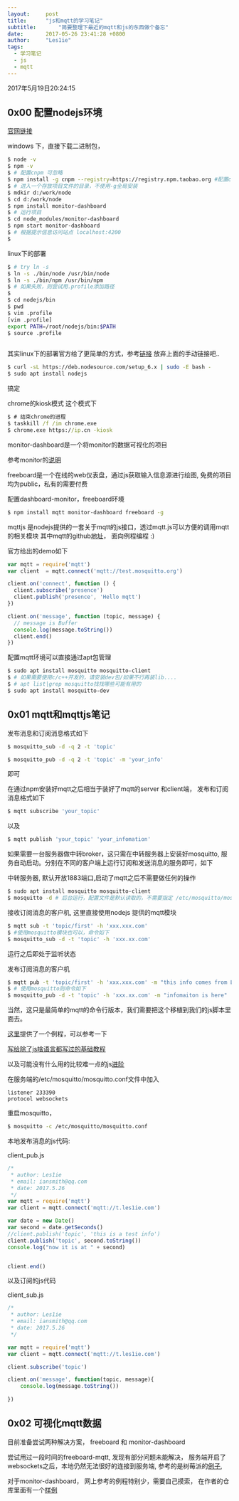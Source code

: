 ```yaml
---
layout:		post
title:		"js和mqtt的学习笔记"
subtitle:		"简要整理下最近的mqtt和js的东西做个备忘"
date:		2017-05-26 23:41:28 +0800
author:		"Les1ie"
tags: 
  - 学习笔记
  - js
  - mqtt
---
```



2017年5月19日20:24:15

## 0x00 配置nodejs环境

[官网链接](https://nodejs.org/en/download/)

windows 下，直接下载二进制包，
```bash
$ node -v
$ npm -v
$ # 配置cnpm 可忽略
$ npm install -g cnpm --registry=https://registry.npm.taobao.org #配置cnpm
$ # 进入一个存放项目文件的目录，不使用-g全局安装
$ mdkir d:/work/node
$ cd d:/work/node
$ npm install monitor-dashboard
$ # 运行项目
$ cd node_modules/monitor-dashboard
$ npm start monitor-dashboard
$ # 根据提示信息访问站点 localhost:4200
$ 

```




linux下的部署
```bash
$ # try ln -s
$ ln -s ./bin/node /usr/bin/node
$ ln -s ./bin/npm /usr/bin/npm
$ # 如果失败，则尝试用.profile添加路径
$
$ cd nodejs/bin
$ pwd
$ vim .profile
[vim .profile] 
export PATH=/root/nodejs/bin:$PATH
$ source .profile



```

其实linux下的部署官方给了更简单的方式，参考[链接](https://nodejs.org/en/download/package-manager/)
放弃上面的手动链接吧..
```bash
$ curl -sL https://deb.nodesource.com/setup_6.x | sudo -E bash -
$ sudo apt install nodejs
```
搞定

chrome的kiosk模式
这个模式下
```cmd
$ # 结束chrome的进程
$ taskkill /f /im chrome.exe
$ chrome.exe https://ip.cn -kiosk
```

monitor-dashboard是一个将monitor的数据可视化的项目

参考monitor的[说明](https://www.npmjs.com/package/monitor)


freeboard是一个在线的web仪表盘，通过js获取输入信息源进行绘图, 免费的项目均为public，私有的需要付费

配置dashboard-monitor，freeboard环境

```bash
$ npm install mqtt monitor-dashboard freeboard -g
```

mqttjs 是nodejs提供的一套关于mqtt的js接口，透过mqtt.js可以方便的调用mqtt的相关模块
其中mqtt的github[地址](https://github.com/mqttjs/MQTT.js)， 面向例程编程 :) 

官方给出的demo如下

```javascript
var mqtt = require('mqtt')
var client  = mqtt.connect('mqtt://test.mosquitto.org')

client.on('connect', function () {
  client.subscribe('presence')
  client.publish('presence', 'Hello mqtt')
})

client.on('message', function (topic, message) {
  // message is Buffer
  console.log(message.toString())
  client.end()
})
```
配置mqtt环境可以直接通过apt包管理
```bash
$ sudo apt install mosquitto mosquitto-client 
$ # 如果需要使用c/c++开发的，请安装dev包/如果不行再装lib.... 
$ # apt list|grep mosquitto找找哪些可能有用的
$ sudo apt install mosquitto-dev
```

## 0x01 mqtt和mqttjs笔记
发布消息和订阅消息格式如下
```bash
$ mosquitto_sub -d -q 2 -t 'topic' 
```
```bash
$ mosquitto_pub -d -q 2 -t 'topic' -m 'your_info'
```
即可



在通过npm安装好mqtt之后相当于装好了mqtt的server 和client端， 发布和订阅消息格式如下

```bash
$ mqtt subscribe 'your_topic'
```

以及
```bash
$ mqtt publish 'your_topic' 'your_infomation'
```

如果需要一台服务器做中转broker，这只需在中转服务器上安装好mosquitto, 服务自动启动。分别在不同的客户端上运行订阅和发送消息的服务即可，如下

中转服务器, 默认开放1883端口,启动了mqtt之后不需要做任何的操作
```bash
$ sudo apt install mosquitto mosquitto-client
$ mosquitto -d # 后台运行，配置文件是默认读取的，不需要指定 /etc/mosquitto/mosquitto.conf
```

接收订阅消息的客户机, 这里直接使用nodejs 提供的mqtt模块
```bash
$ mqtt sub -t 'topic/first' -h 'xxx.xxx.com'
$ #使用mosquitto模块也可以，命令如下
$ mosquitto_sub -d -t 'topic' -h 'xxx.xx.com'
```
运行之后即处于监听状态

发布订阅消息的客户机
```bash
$ mqtt pub -t 'topic/first' -h 'xxx.xxx.com' -m "this info comes from Les1ie's clientA"
$ # 使用mosquitto则命令如下 
$ mosquitto_pub -d -t 'topic' -h 'xxx.xx.com' -m "infomaiton is here"
```
当然，这只是最简单的mqtt的命令行版本，我们需要把这个移植到我们的js脚本里面去。

[这里](https://blog.risingstack.com/getting-started-with-nodejs-and-mqtt/)提供了一个例程，可以参考一下


[写给除了js啥语言都写过的基础教程](http://www.cocos.com/docs/creator/scripting/javascript-primer.html)

以及可能没有什么用的比较难一点的js[进阶](http://bonsaiden.github.io/JavaScript-Garden/zh/)

在服务端的/etc/mosquitto/mosquitto.conf文件中加入
```
listener 233390
protocol websockets
```
重启mosquitto，
```bash
$ mosquitto -c /etc/mosquitto/mosquitto.conf
```
本地发布消息的js代码:

client_pub.js
```js
/*
 * author: Les1ie
 * email: iansmith@qq.com
 * date: 2017.5.26
 */
var mqtt = require('mqtt')
var client = mqtt.connect('mqtt://t.les1ie.com')

var date = new Date()
var second = date.getSeconds()
//client.publish('topic', 'this is a test info')
client.publish('topic', second.toString())
console.log("now it is at " + second)


client.end()

```
以及订阅的js代码

client_sub.js
```js
/*
 * author: Les1ie
 * email: iansmith@qq.com
 * date: 2017.5.26
 */

var mqtt = require('mqtt')
var client = mqtt.connect('mqtt://t.les1ie.com')

client.subscribe('topic')

client.on('message', function(topic, message){
	console.log(message.toString())
	
})

```


## 0x02 可视化mqtt数据
目前准备尝试两种解决方案， freeboard 和 monitor-dashboard

尝试用过一段时间的freeboard-mqtt, 发现有部分问题未能解决， 服务端开启了websockets之后，本地仍然无法很好的连接到服务端, 参考的是树莓派的[例子](https://www.element14.com/community/community/design-challenges/pi-iot/blog/2016/07/17/piiot04-freeboarding-with-mqtt),


对于monitor-dashboard， 网上参考的例程特别少，需要自己摸索， 在作者的仓库里面有一个[样例](https://github.com/lorenwest/monitor-dashboard/tree/master/test)

